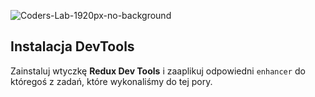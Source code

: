 ![Coders-Lab-1920px-no-background](https://user-images.githubusercontent.com/30623667/104709394-2cabee80-571f-11eb-9518-ea6a794e558e.png)


## Instalacja DevTools

Zainstaluj wtyczkę **Redux Dev Tools** i zaaplikuj odpowiedni `enhancer` do któregoś z zadań, które wykonaliśmy do tej pory.
